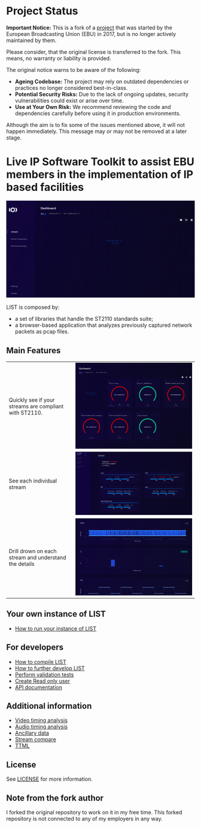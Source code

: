 # Project Status

**Important Notice:** This is a fork of a [project](https://github.com/ebu/pi-list) that was started by the European Broadcasting Union (EBU) in 2017, but is no longer actively maintained by them.

Please consider, that the original license is transferred to the fork. This means, no warranty or liability is provided.

The original notice warns to be aware of the following:
- **Ageing Codebase:** The project may rely on outdated dependencies or practices no longer considered best-in-class.
- **Potential Security Risks:** Due to the lack of ongoing updates, security vulnerabilities could exist or arise over time.
- **Use at Your Own Risk:** We recommend reviewing the code and dependencies carefully before using it in production environments.

Although the aim is to fix some of the issues mentioned above, it will not happen immediately. This message may or may not be removed at a later stage.

# Live IP Software Toolkit to assist EBU members in the implementation of IP based facilities

![overview](docs/overview.gif)

LIST is composed by:

-   a set of libraries that handle the ST2110 standards suite;
-   a browser-based application that analyzes previously captured network packets as pcap files.

## Main Features

|                                                        |                                |
| :----------------------------------------------------- | :----------------------------: |
| Quickly see if your streams are compliant with ST2110. |  ![](docs/pcap_overview.png)   |
| See each individual stream                             | ![](docs/stream_overview.png)  |
| Drill drown on each stream and understand the details  | ![](docs/stream_drilldown.png) |

## Your own instance of LIST

-   [How to run your instance of LIST](./docs/how-to-install-on-local-docker.md)

## For developers

-   [How to compile LIST](./docs/compiling_guide.md)
-   [How to further develop LIST](./docs/development_guide.md)
-   [Perform validation tests](./docs/validation_tests.md)
-   [Create Read only user](./docs/read_only_user.md)
-   [API documentation](./docs/api.md)

## Additional information

-   [Video timing analysis](./docs/video_timing_analysis.md)
-   [Audio timing analysis](./docs/audio_timing_analysis.md)
-   [Ancillary data](./docs/ancillary_data.md)
-   [Stream compare](./docs/stream_compare.md)
-   [TTML](./docs/ttml.md)

## License

See [LICENSE](LICENSE.md) for more information.

## Note from the fork author

I forked the original repository to work on it in my free time. This forked repository is not connected to any of my employers in any way.
